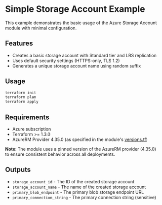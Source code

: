# Simple Storage Account Example

This example demonstrates the basic usage of the Azure Storage Account module with minimal configuration.

## Features

- Creates a basic storage account with Standard tier and LRS replication
- Uses default security settings (HTTPS-only, TLS 1.2)
- Generates a unique storage account name using random suffix

## Usage

```bash
terraform init
terraform plan
terraform apply
```

## Requirements

- Azure subscription
- Terraform >= 1.3.0
- AzureRM Provider 4.35.0 (as specified in the module's [versions.tf](../../versions.tf))

**Note**: The module uses a pinned version of the AzureRM provider (4.35.0) to ensure consistent behavior across all deployments.

## Outputs

- `storage_account_id` - The ID of the created storage account
- `storage_account_name` - The name of the created storage account
- `primary_blob_endpoint` - The primary blob storage endpoint URL
- `primary_connection_string` - The primary connection string (sensitive)